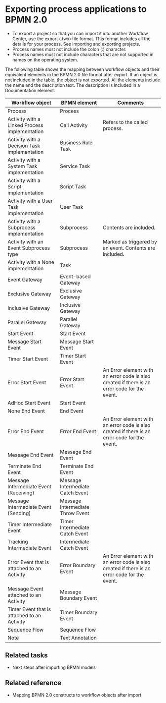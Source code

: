 # Exporting process applications to BPMN 2.0

- To export a project so that you can import it into another Workflow Center, use the export
(.twx) file format. This format includes all the details for your process. See
Importing and exporting projects.
- Process names must not include the colon (:) character.
- Process names must not include characters that are not supported in names on the operating
system.

The following table shows the mapping between workflow objects and their equivalent
elements in the BPMN 2.0 file format after export. If an object is not included in the table, the
object is not exported. All the elements include the name and the description text. The description
is included in a Documentation element.

| Workflow object                               | BPMN element                     | Comments                                                                                     |
|-----------------------------------------------|----------------------------------|----------------------------------------------------------------------------------------------|
| Process                                       | Process                          |                                                                                              |
| Activity with a Linked Process implementation | Call Activity                    | Refers to the called process.                                                                |
| Activity with a Decision Task implementation  | Business Rule Task               |                                                                                              |
| Activity with a System Task implementation    | Service Task                     |                                                                                              |
| Activity with a Script implementation         | Script Task                      |                                                                                              |
| Activity with a User Task implementation      | User Task                        |                                                                                              |
| Activity with a Subprocess implementation     | Subprocess                       | Contents are included.                                                                       |
| Activity with an Event Subprocess type        | Subprocess                       | Marked as triggered by an event. Contents are included.                                      |
| Activity with a None implementation           | Task                             |                                                                                              |
| Event Gateway                                 | Event-based Gateway              |                                                                                              |
| Exclusive Gateway                             | Exclusive Gateway                |                                                                                              |
| Inclusive Gateway                             | Inclusive Gateway                |                                                                                              |
| Parallel Gateway                              | Parallel Gateway                 |                                                                                              |
| Start Event                                   | Start Event                      |                                                                                              |
| Message Start Event                           | Message Start Event              |                                                                                              |
| Timer Start Event                             | Timer Start Event                |                                                                                              |
| Error Start Event                             | Error Start Event                | An Error element with an error code is also created if there is an error code for the event. |
| AdHoc Start Event                             | Start Event                      |                                                                                              |
| None End Event                                | End Event                        |                                                                                              |
| Error End Event                               | Error End Event                  | An Error element with an error code is also created if there is an error code for the event. |
| Message End Event                             | Message End Event                |                                                                                              |
| Terminate End Event                           | Terminate End Event              |                                                                                              |
| Message Intermediate Event (Receiving)        | Message Intermediate Catch Event |                                                                                              |
| Message Intermediate Event (Sending)          | Message Intermediate Throw Event |                                                                                              |
| Timer Intermediate Event                      | Timer Intermediate Catch Event   |                                                                                              |
| Tracking Intermediate Event                   | Intermediate Catch Event         |                                                                                              |
| Error Event that is attached to an Activity   | Error Boundary Event             | An Error element with an error code is also created if there is an error code for the event. |
| Message Event attached to an Activity         | Message Boundary Event           |                                                                                              |
| Timer Event that is attached to an Activity   | Timer Boundary Event             |                                                                                              |
| Sequence Flow                                 | Sequence Flow                    |                                                                                              |
| Note                                          | Text Annotation                  |                                                                                              |

## Related tasks

- Next steps after importing BPMN models

## Related reference

- Mapping BPMN 2.0 constructs to workflow objects after import